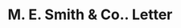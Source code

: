 ---
doi: 10.7916/D8QR684H
date_other: '1890'
date_other_textual: 1890-1899
form: correspondence
genre:
- Letters (correspondence)
name:
- M. E. Smith & Co.
object_in_context_url: https://biggert.cul.columbia.edu/items/view/ave_biggert_00760
subject_hierarchical_geographic:
- Omaha, Nebraska, United States
subject_name:
- M. E. Smith & Co.
title: M. E. Smith & Co.. Letter
sort_title: M. E. Smith & Co.. Letter
call_number: ave_biggert_00760
coordinates:
- 41.25,-96.0
pid: ave_biggert_00760
identifiers: ave_biggert_00760
permalink: /biggert/ave_biggert_00760/
layout: iiif-image-page
---